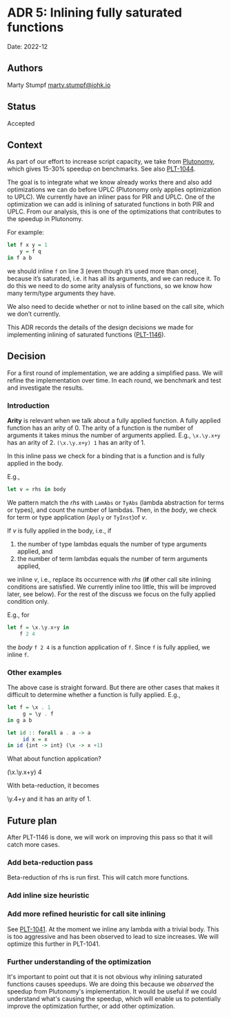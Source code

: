 # ADR 5: Inlining fully saturated functions

Date: 2022-12

## Authors

Marty Stumpf <marty.stumpf@iohk.io>

## Status

Accepted

## Context

As part of our effort to increase script capacity, 
we take from [Plutonomy](https://github.com/well-typed/plutonomy), 
which gives 15-30% speedup on benchmarks. 
See also [PLT-1044](https://input-output.atlassian.net/browse/PLT-1044).

The goal is to integrate what we know already works there and 
also add optimizations we can do before UPLC (Plutonomy only applies optimization to UPLC). 
We currently have an inliner pass for PIR and UPLC. 
One of the optimization we can add is inlining of saturated functions in both PIR and UPLC. 
From our analysis, this is one of the optimizations that contributes to the speedup in Plutonomy.

For example:

```haskell
let f x y = 1
    y = f q
in f a b 
```

we should inline `f` on line 3 (even though it’s used more than once), because it’s saturated, 
i.e. it has all its arguments, and we can reduce it. 
To do this we need to do some arity analysis of functions, 
so we know how many term/type arguments they have.

We also need to decide whether or not to inline based on the call site, which we don’t currently.

This ADR records the details of the design decisions we made for implementing 
inlining of saturated functions ([PLT-1146](https://input-output.atlassian.net/browse/PLT-1146)).

## Decision

For a first round of implementation, we are adding a simplified pass. 
We will refine the implementation over time. 
In each round, we benchmark and test and investigate the results.

### Introduction

**Arity** is relevant when we talk about a fully applied function.
A fully applied function has an arity of 0.
The arity of a function is the number of arguments it takes minus the number of arguments applied.
E.g., `\x.\y.x+y` has an arity of 2. `(\x.\y.x+y) 1` has an arity of 1.

In this inline pass we check for a binding that is a function and is fully applied in the body.

E.g.,

```haskell
let v = rhs in body
```

We pattern match the _rhs_ with `LamAbs` or `TyAbs` (lambda abstraction for terms or types),
and count the number of lambdas.
Then, in the _body_, we check for term or type application (`Apply` or `TyInst`)of _v_.

If _v_ is fully applied in the body, i.e., if

1. the number of type lambdas equals the number of type arguments applied, and
2. the number of term lambdas equals the number of term arguments applied,

we inline _v_, i.e., replace its occurrence with _rhs_ (**if** other call site inlining
conditions are satisfied. We currently inline too little, this will be improved later, see below).
For the rest of the discuss we focus on the fully applied condition only.

E.g., for

```haskell
let f = \x.\y.x+y in
    f 2 4
```

the _body_ `f 2 4` is a function application of `f`. Since `f` is fully applied, we inline `f`.

### Other examples

The above case is straight forward. But there are other cases that makes it difficult to determine
whether a function is fully applied. E.g.,

```haskell
let f = \x . 1
     g = \y . f
in g a b
```

```haskell
let id :: forall a . a -> a
     id x = x
in id {int -> int} (\x -> x +1)
```

What about function application?

(\x.\y.x+y) 4

With beta-reduction, it becomes

\y.4+y and it has an arity of 1.



## Future plan

After PLT-1146 is done, we will work on improving this pass so that it will catch more cases.

### Add beta-reduction pass

Beta-reduction of rhs is run first. This will catch more functions.

### Add inline size heuristic



### Add more refined heuristic for call site inlining

See [PLT-1041](https://input-output.atlassian.net/browse/PLT-1041).
At the moment we inline any lambda with a trivial body.
This is too aggressive and has been observed to lead to size increases.
We will optimize this further in PLT-1041.

### Further understanding of the optimization

It's important to point out that it is not obvious why inlining saturated functions causes speedups.
We are doing this because we _observed_ the speedup from Plutonomy's implementation.
It would be useful if we could understand what's causing the speedup,
which will enable us to potentially improve the optimization further, or add other optimization.
